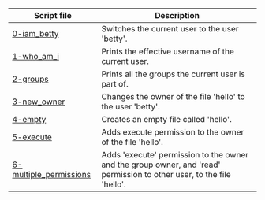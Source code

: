 |Script file|Description|
|-|-|
|[0-iam_betty](0-iam_betty)|Switches the current user to the user 'betty'.|
|[1-who_am_i](1-who_am_i)|Prints the effective username of the current user.|
|[2-groups](2-groups)|Prints all the groups the current user is part of.|
|[3-new_owner](3-new_owner)|Changes the owner of the file 'hello' to the user 'betty'.|
|[4-empty](4-empty)|Creates an empty file called 'hello'.|
|[5-execute](5-execute)|Adds execute permission to the owner of the file 'hello'.|
|[6-multiple_permissions](6-multiple_permissions)|Adds 'execute' permission to the owner and the group owner, and 'read' permission to other user, to the file 'hello'.|
